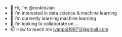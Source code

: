 - 👋 Hi, I’m @rookieJian
- 👀 I’m interested in data science & machine learning
- 🌱 I’m currently learning machine learning
- 💞️ I’m looking to collaborate on ...
- 📫 How to reach me ivanpoj199712@gmail.com

<!---
rookieJian/rookieJian is a ✨ special ✨ repository because its `README.md` (this file) appears on your GitHub profile.
You can click the Preview link to take a look at your changes.
--->
